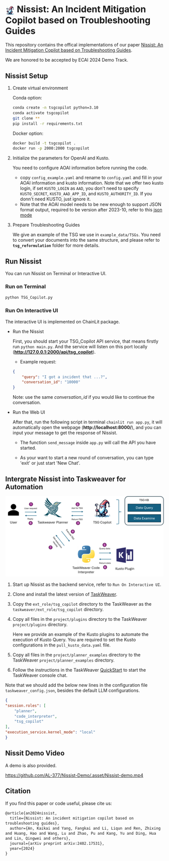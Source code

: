 
# <img src=".asset/nisse.jpg" align = "center" width="30"/> Nissist: An Incident Mitigation Copilot based on Troubleshooting Guides

This repository contains the offical implementations of our paper [Nissist: An Incident Mitigation Copilot based on Troubleshooting Guides](https://arxiv.org/abs/2402.17531). 

We are honored to be accepted by ECAI 2024 Demo Track.



## Nissist Setup

1. Create virtual environment
    
    Conda option:
    ```bash
    conda create -n tsgcopilot python=3.10
    conda activate tsgcopilot
    git clone **
    pip install -r requirements.txt
    ```
    Docker option:
    ```bash
    docker build -t tsgcopilot .
    docker run -p 2000:2000 tsgcopilot
    ```

2. Initialize the parameters for OpenAI and Kusto.

    You need to configure AOAI information before running the code.

    - copy `config_example.yaml` and rename to `config.yaml` and fill in your AOAI information and kusto information. Note that we offer two kusto login, if set `KUSTO_LOGIN` as `AAD`, you don't need to specify `KUSTO_SECRET`, `KUSTO_AAD_APP_ID`, and `KUSTO_AUTHORITY_ID`. If you donn't need KUSTO, just ignore it.
    - Note that the AOAI model needs to be new enough to support JSON format output, required to be version after 2023-10, refer to this [json mode](https://platform.openai.com/docs/guides/text-generation/json-mode)


3. Prepare Troubleshooting Guides

    We give an example of the TSG we use in `example_data/TSGs`.
    You need to convert your documents into the same structure, and please refer to **`tsg_reformulation`** folder for more details.

## Run Nissist

You can run Nissist on Terminal or Interactive UI.

### Run on Terminal
```bash
python TSG_Copilot.py
```

### Run On Interactive UI
The interactive UI is implemented on ChainLit package.
- Run the Nissist

    First, you should start your TSG_Copilot API service, that means firstly run ```python main.py```. And the service will listen on this port locally (**http://127.0.0.1:2000/api/tsg_copilot**).

    - Example request:
    ```json
    {
        "query": "I got a incident that ...?",
        "conversation_id": "10000"
    }
    ```

    Note: use the same *conversation_id* if you would like to continue the conversation.


- Run the Web UI
    
    After that, run the following script in terminal ```chainlit run app.py```, it will automatically open the webpage (**http://localhost:8000/**), and you can input your message to get the response of Nissist. 
    
    - The function ```send_message``` inside ```app.py``` will call the API you have started.

    - As your want to start a new round of conversation, you can type 'exit' or just start 'New Chat'.


## Intergrate Nissist into Taskweaver for Automation

![Workflow](.asset/img.png)

1. Start up Nissist as the backend service, refer to `Run On Interactive UI`.

2. Clone and install the latest version of [TaskWeaver](https://github.com/microsoft/TaskWeaver).

3. Copy the `ext_role/tsg_copilot` directory to the TaskWeaver as the  `taskweaver/ext_role/tsg_copilot` directory.

4. Copy all files in the `project/plugins` directory to the TaskWeaver  `project/plugins` directory.
    
    Here we provide an example of the Kusto plugins to automate the execution of Kusto Query. You are required to set the Kusto configurations in the `pull_kusto_data.yaml` file.

5. Copy all files in the `project/planner_examples` directory to the TaskWeaver  `project/planner_examples` directory.

6. Follow the instructions in the TaskWeaver [QuickStart](https://microsoft.github.io/TaskWeaver/docs/quickstart) to start the TaskWeaver console chat.

Note that we should add the below new lines in the configuration file `taskweaver_config.json`, besides the default LLM configurations.
```json
{
"session.roles": [
    "planner",
    "code_interpreter",
    "tsg_copilot"
],
"execution_service.kernel_mode": "local"
}
```

## Nissit Demo Video
A demo is also provided.

https://github.com/AL-377/Nissist-Demo/.asset/Nissist-demo.mp4

## Citation

If you find this paper or code useful, please cite us:
```
@article{an2024nissist,
  title={Nissist: An incident mitigation copilot based on troubleshooting guides},
  author={An, Kaikai and Yang, Fangkai and Li, Liqun and Ren, Zhixing and Huang, Hao and Wang, Lu and Zhao, Pu and Kang, Yu and Ding, Hua and Lin, Qingwei and others},
  journal={arXiv preprint arXiv:2402.17531},
  year={2024}
}
```